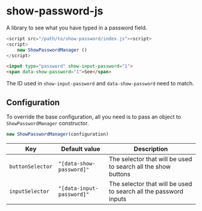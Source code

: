 # show-password-js
A library to see what you have typed in a password field.

```js
<script src="/path/to/show-password/index.js"><script>
<script>
    new ShowPasswordManager ()
</script>
```

```html
<input type="password" show-input-password="1">
<span data-show-password="1">See</span> 
```

The ID used in `show-input-password` and `data-show-password` need to match.

## Configuration

To override the base configuration, all you need is to pass an object to `ShowPasswordManager` constructor.
```js
new ShowPasswordManager(configuration)
```

|Key|Default value|Description|
|-|-|-|
|`buttonSelector`|`"[data-show-password]"`|The selector that will be used to search all the show buttons
|`inputSelector`|`"[data-input-password]"`|The selector that will be used to search all the password inputs